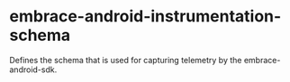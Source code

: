 # embrace-android-instrumentation-schema

Defines the schema that is used for capturing telemetry by the embrace-android-sdk.
